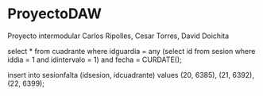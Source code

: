 # ProyectoDAW

Proyecto intermodular Carlos Ripolles, Cesar Torres, David Doichita

select * from cuadrante where idguardia = any (select id from sesion
where iddia = 1 and idintervalo = 1) and fecha = CURDATE();

insert into sesionfalta (idsesion, idcuadrante) values (20, 6385), (21, 6392), (22, 6399);
